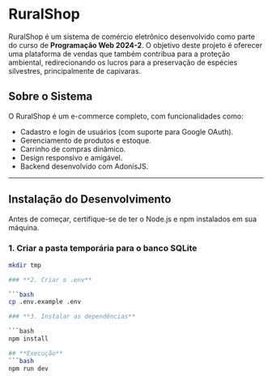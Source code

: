 # **RuralShop**

RuralShop é um sistema de comércio eletrônico desenvolvido como parte do curso de **Programação Web 2024-2**. O objetivo deste projeto é oferecer uma plataforma de vendas que também contribua para a proteção ambiental, redirecionando os lucros para a preservação de espécies silvestres, principalmente de capivaras.

## **Sobre o Sistema**
O RuralShop é um e-commerce completo, com funcionalidades como:
- Cadastro e login de usuários (com suporte para Google OAuth).
- Gerenciamento de produtos e estoque.
- Carrinho de compras dinâmico.
- Design responsivo e amigável.
- Backend desenvolvido com AdonisJS.

---

## **Instalação do Desenvolvimento**

Antes de começar, certifique-se de ter o Node.js e npm instalados em sua máquina.

### **1. Criar a pasta temporária para o banco SQLite**

```bash
mkdir tmp

### **2. Criar o .env**

```bash
cp .env.example .env

### **3. Instalar as dependências**

```bash
npm install

## **Execução**
```bash
npm run dev
